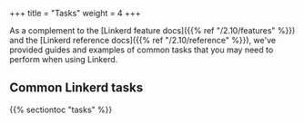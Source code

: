 +++
title = "Tasks"
weight = 4
+++

As a complement to the [Linkerd feature docs]({{% ref "/2.10/features" %}}) and
the [Linkerd reference docs]({{% ref "/2.10/reference" %}}), we've provided guides
and examples of common tasks that you may need to perform when using Linkerd.

## Common Linkerd tasks

{{% sectiontoc "tasks" %}}
